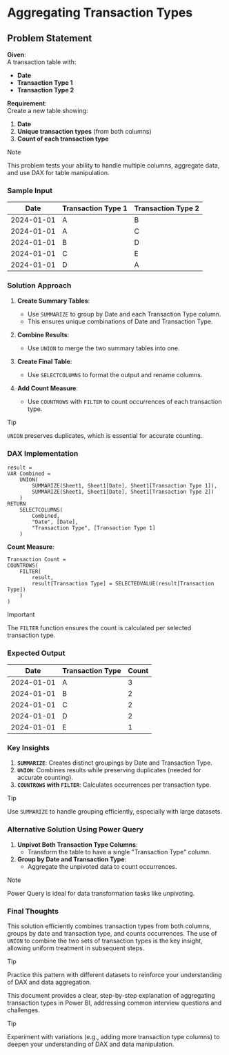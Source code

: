 # **Aggregating Transaction Types**  

## **Problem Statement**  

**Given**:  
A transaction table with:  
- **Date**  
- **Transaction Type 1**  
- **Transaction Type 2**  

**Requirement**:  
Create a new table showing:  
1. **Date**  
2. **Unique transaction types** (from both columns)  
3. **Count of each transaction type**  

> [!NOTE]  
> This problem tests your ability to handle multiple columns, aggregate data, and use DAX for table manipulation.  


### **Sample Input**  

| Date        | Transaction Type 1 | Transaction Type 2 |  
|-------------|--------------------|--------------------|  
| 2024-01-01  | A                  | B                  |  
| 2024-01-01  | A                  | C                  |  
| 2024-01-01  | B                  | D                  |  
| 2024-01-01  | C                  | E                  |  
| 2024-01-01  | D                  | A                  |  


### **Solution Approach**  

1. **Create Summary Tables**:  
   - Use `SUMMARIZE` to group by Date and each Transaction Type column.  
   - This ensures unique combinations of Date and Transaction Type.  

2. **Combine Results**:  
   - Use `UNION` to merge the two summary tables into one.  

3. **Create Final Table**:  
   - Use `SELECTCOLUMNS` to format the output and rename columns.  

4. **Add Count Measure**:  
   - Use `COUNTROWS` with `FILTER` to count occurrences of each transaction type.  

> [!TIP]  
> `UNION` preserves duplicates, which is essential for accurate counting.  

### **DAX Implementation**  

```dax  
result =  
VAR Combined =  
    UNION(  
        SUMMARIZE(Sheet1, Sheet1[Date], Sheet1[Transaction Type 1]),  
        SUMMARIZE(Sheet1, Sheet1[Date], Sheet1[Transaction Type 2])  
    )  
RETURN  
    SELECTCOLUMNS(  
        Combined,  
        "Date", [Date],  
        "Transaction Type", [Transaction Type 1]  
    )  
```  

**Count Measure**:  
```dax  
Transaction Count =  
COUNTROWS(  
    FILTER(  
        result,  
        result[Transaction Type] = SELECTEDVALUE(result[Transaction Type])  
    )  
)  
```  

> [!IMPORTANT]  
> The `FILTER` function ensures the count is calculated per selected transaction type.  


### **Expected Output**  

| Date        | Transaction Type | Count |  
|-------------|------------------|-------|  
| 2024-01-01  | A                | 3     |  
| 2024-01-01  | B                | 2     |  
| 2024-01-01  | C                | 2     |  
| 2024-01-01  | D                | 2     |  
| 2024-01-01  | E                | 1     |  

### **Key Insights**  

1. **`SUMMARIZE`**: Creates distinct groupings by Date and Transaction Type.  
2. **`UNION`**: Combines results while preserving duplicates (needed for accurate counting).  
3. **`COUNTROWS` with `FILTER`**: Calculates occurrences per transaction type.  

> [!TIP]  
> Use `SUMMARIZE` to handle grouping efficiently, especially with large datasets.  

### **Alternative Solution Using Power Query**  

1. **Unpivot Both Transaction Type Columns**:  
   - Transform the table to have a single "Transaction Type" column.  
2. **Group by Date and Transaction Type**:  
   - Aggregate the unpivoted data to count occurrences.  

> [!NOTE]  
> Power Query is ideal for data transformation tasks like unpivoting.  


### **Final Thoughts**  

This solution efficiently combines transaction types from both columns, groups by date and transaction type, and counts occurrences. The use of `UNION` to combine the two sets of transaction types is the key insight, allowing uniform treatment in subsequent steps.  

> [!TIP]  
> Practice this pattern with different datasets to reinforce your understanding of DAX and data aggregation.  


This document provides a clear, step-by-step explanation of aggregating transaction types in Power BI, addressing common interview questions and challenges.  

> [!TIP]  
> Experiment with variations (e.g., adding more transaction type columns) to deepen your understanding of DAX and data manipulation.  
